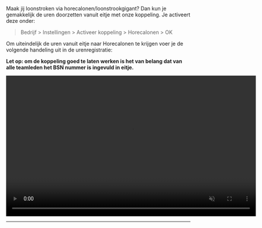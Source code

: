 Maak jij loonstroken via horecalonen/loonstrookgigant? Dan kun je gemakkelijk de uren doorzetten vanuit eitje met onze koppeling. Je activeert deze onder: 

> Bedrijf > Instellingen > Activeer koppeling > Horecalonen > OK

Om uiteindelijk de uren vanuit eitje naar Horecalonen te krijgen voer je de volgende handeling uit in de urenregistratie: 

**Let op: om de koppeling goed te laten werken is het van belang dat van alle teamleden het BSN nummer is ingevuld in eitje.**

<video controls
       muted 
       src="/assets/horecalonenKoppeling.mov"
       width="683"
       height="384">
</video>

---